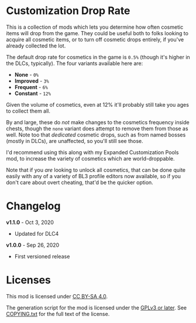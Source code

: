Customization Drop Rate
=======================

This is a collection of mods which lets you determine how often cosmetic items
will drop from the game.  They could be useful both to folks looking to acquire
all cosmetic items, or to turn off cosmetic drops entirely, if you've already
collected the lot.

The default drop rate for cosmetics in the game is `0.5%` (though it's higher in
the DLCs, typically).  The four variants available here are:

* **None** - `0%`
* **Improved** - `3%`
* **Frequent** - `6%`
* **Constant** - `12%`

Given the volume of cosmetics, even at 12% it'll probably still take you ages to
collect them all.

By and large, these do *not* make changes to the cosmetics frequency inside
chests, though the `none` variant does attempt to remove them from those as well.
Note too that *dedicated* cosmetic drops, such as from named bosses (mostly in
DLCs), are unaffected, so you'll still see those.

I'd recommend using this along with my Expanded Customization Pools mod, to
increase the variety of cosmetics which are world-droppable.

Note that if you *are* looking to unlock all cosmetics, that can be done quite
easily with any of a variety of BL3 profile editors now available, so if you
don't care about overt cheating, that'd be the quicker option.

Changelog
=========

**v1.1.0** - Oct 3, 2020
 * Updated for DLC4

**v1.0.0** - Sep 26, 2020
 * First versioned release
 
Licenses
========

This mod is licensed under [CC BY-SA 4.0](https://creativecommons.org/licenses/by-sa/4.0/).

The generation script for the mod is licensed under the
[GPLv3 or later](https://www.gnu.org/licenses/quick-guide-gplv3.html).
See [COPYING.txt](../../COPYING.txt) for the full text of the license.

